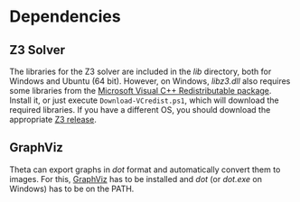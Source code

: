 # Dependencies

## Z3 Solver

The libraries for the Z3 solver are included in the _lib_ directory, both for Windows and Ubuntu (64 bit). However, on Windows, _libz3.dll_ also requires some libraries from the [Microsoft Visual C++ Redistributable package](https://www.microsoft.com/en-us/download/details.aspx?id=48145). Install it, or just execute `Download-VCredist.ps1`, which will download the required libraries. If you have a different OS, you should download the appropriate [Z3 release](https://github.com/Z3Prover/z3/releases).

## GraphViz

Theta can export graphs in _dot_ format and automatically convert them to images. For this, [GraphViz](http://www.graphviz.org/) has to be installed and _dot_ (or _dot.exe_ on Windows) has to be on the PATH.
